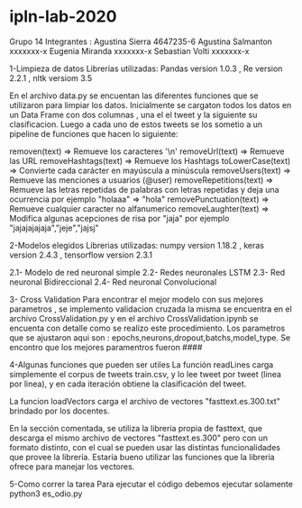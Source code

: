 # ipln-lab-2020
Grupo 14 
Integrantes :
Agustina Sierra 4647235-6
Agustina Salmanton xxxxxxx-x
Eugenia Miranda xxxxxxx-x
Sebastian Volti xxxxxxx-x

1-Limpieza de datos
Librerias utilizadas: Pandas version 1.0.3 , Re version 2.2.1 , nltk versiom 3.5

En el archivo data.py se encuentan las diferentes funciones que se utilizaron para limpiar los datos.
Inicialmente se cargaton todos los datos en un Data Frame con dos columnas , una el el tweet y la siguiente su clasificacion.
Luego a cada uno de estos tweets se los sometio a un pipeline de funciones que hacen lo siguiente:

removen(text) => Remueve los caracteres '\n'
removeUrl(text) => Remueve las URL
removeHashtags(text) => Remueve los Hashtags
toLowerCase(text) => Convierte cada carácter en mayúscula a minúscula
removeUsers(text) => Remueve las menciones a usuarios (@user)
removeRepetitions(text) => Remueve las letras repetidas de palabras con letras repetidas y deja una ocurrencia por ejemplo "holaaa" => "hola" 
removePunctuation(text) =>  Remueve cualquier caracter no alfanumerico
removeLaughter(text) => Modifica algunas acepciones de risa por "jaja" por ejemplo "jajajajajaja","jeje","jajsj"

2-Modelos elegidos
Librerias utilizadas: numpy version 1.18.2 , keras version 2.4.3 , tensorflow version 2.3.1 

2.1- Modelo de red neuronal simple
2.2- Redes neuronales LSTM
2.3- Red neuronal Bidireccional
2.4- Red neuronal Convolucional

3- Cross Validation
Para encontrar el mejor modelo con sus mejores parametros , se implemento validacion cruzada la misma se encuentra en el archivo CrossValidation.py y en el archivo CrossValidation.ipynb se encuenta con detalle como se realizo este procedimiento.
Los parametros que se ajustaron aqui son : epochs,neurons,dropout,batchs,model_type.
Se encontro que los mejores paramentros fueron ####


4-Algunas funciones que pueden ser utiles
La función readLines carga simplemente el corpus de tweets train.csv, y lo lee tweet por tweet (linea por linea), y en cada iteración obtiene la clasificación del tweet. 

La funcion loadVectors carga el archivo de vectores "fasttext.es.300.txt" brindado por los docentes.

En la sección comentada, se utiliza la librería propia de fasttext, que descarga el mismo archivo de vectores "fasttext.es.300" pero con un formato distinto, con el cual se pueden usar las distintas funcionalidades que provee la librería.
Estaría bueno utilizar las funciones que la librería ofrece para manejar los vectores.

5-Como correr la tarea
Para ejecutar el código debemos ejecutar solamente python3 es_odio.py
